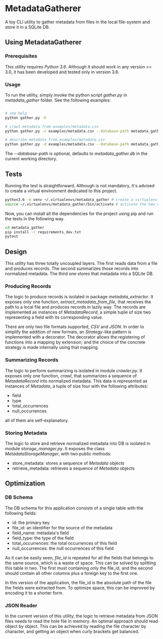 # MetadataGatherer

A toy CLI utility to gather metadata from files in the local file-system and store it in a SQLite DB.

## Using MetadataGatherer

### Prerequisites

This utility requires _Python 3.6_. Although it should work in any version >= 3.0, it has been developed
and tested only in version 3.6.

### Usage

To run the utility, simply invoke the python script _gather.py_ in _metadata_gather_ folder. See the following
examples:
```bash

# see help
python gather.py -h

# crawl metadata from examples/metadata.csv
python gather.py -c examples/metadata.csv --database-path metadata_gather.db

# describe metadata from examples/metadata.csv
python gather.py -d examples/metadata.csv --database-path metadata_gather.db
```

The _--database-path_ is optional, defaults to _metadata_gather.db_ in the current working directory.

## Tests

Running the test is straightforward. Although is not mandatory, it's advised to create a virtual environment 
dedicated to this project.
```bash
python3.6 -m venv ~/.virtualenvs/metadata_gather # create a virtualenv in the desired destination
source ~/.virtualenvs/metadata_gather/bin/activate # activate the new virtual env
```
Now, you can install all the dependencies for the project using pip and run the tests in the following way.
```bash
cd metadata_gather
pip install -r requirements_dev.txt
pytest
```

## Design

This utility has three totally uncoupled layers. The first reads data from a file and produces records. The second
summarizes those records into normalized metadata. The third one stores that metadata into a SQLite DB.

### Producing Records

The logic to produce records is isolated in package _metadata_extractor_. It exposes only one function,
_extract_metadata_from_file_, that receives the path to a local file and produces records in lazily way.
The records are implemented as instances of _MetadataRecord_, a simple tuple of size two representing a field
with its corresponding value.

There are only two file formats supported, _CSV_ and _JSON_. In order to simplify the addition of new
formats, an _Strategy_-like pattern is implemented with a decorator. The decorator allows the registering
of functions into a mapping by extension, and the choice of the concrete strategy is made internally
using that mapping.

### Summarizing Records

The logic to perform summarizing is isolated in module _crawler.py_. It exposes only one function,
_crawl_, that summarizes a sequence of _MetadataRecord_ into normalized metadata. This data is represented as
instances of _Metadata_, a tuple of size four with the following attributes:

* field
* type
* total_occurrences
* null_occurrences

all of them are self-explanatory.

### Storing Metadata

The logic to store and retrieve normalized metadata into DB is isolated in module _storage_manager.py_. It
exposes the class _MetadataStorageManager_, with two public methods:
 * store_metadata: stores a sequence of _Metadata_ objects
 * retrieve_metadata: retrieves a sequence of _Metadata_ objects

## Optimization

### DB Schema

The DB schema for this application consists of a single table with the following fields:

* id: the primary key
* file_id: an identifier for the source of the metadata
* field_name: metadata's field
* field_type: the type of the field
* total_occurrences: the total occurrences of this field
* null_occurrences: the null occurrences of this field

As it can be easily seen, _file_id_ is repeated for all the fields that belongs to the same source,
which is a waste of space. This can be solved by splitting this table in two. The first must containing 
only the file_id, and the second should contain all other columns plus a foreign key to the first one.

In this version of the application, the file_id is the absolute path of the file the fields were extracted
from. To optimize space, this can be improved by encoding it to a shorter form.

### JSON Reader

In the current version of this utility, the logic to retrieve metadata from JSON files needs to read the
hole file in memory. An optimal approach should read object by object. This can be achieved by reading the
file character by character, and getting an object when curly brackets get balanced.
